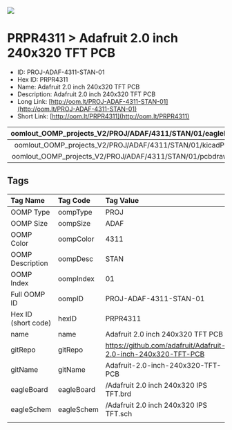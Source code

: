 


  
![][im]
# PRPR4311 > Adafruit 2.0 inch 240x320 TFT PCB

- ID: PROJ-ADAF-4311-STAN-01
- Hex ID: PRPR4311
- Name: Adafruit 2.0 inch 240x320 TFT PCB
- Description: Adafruit 2.0 inch 240x320 TFT PCB
- Long Link: [http://oom.lt/PROJ-ADAF-4311-STAN-01](http://oom.lt/PROJ-ADAF-4311-STAN-01)
- Short Link: [http://oom.lt/PRPR4311](http://oom.lt/PRPR4311)
  

|oomlout_OOMP_projects_V2/PROJ/ADAF/4311/STAN/01/eagleImage.png|oomlout_OOMP_projects_V2/PROJ/ADAF/4311/STAN/01/eagleSchemImage.png|oomlout_OOMP_projects_V2/PROJ/ADAF/4311/STAN/01/kicadPcb3dFront.png|oomlout_OOMP_projects_V2/PROJ/ADAF/4311/STAN/01/kicadPcb3dBack.png|
| :---: | :---: | :---: | :---: |
|oomlout_OOMP_projects_V2/PROJ/ADAF/4311/STAN/01/kicadPcb3d.png|oomlout_OOMP_projects_V2/PROJ/ADAF/4311/STAN/01/bomBack.png|oomlout_OOMP_projects_V2/PROJ/ADAF/4311/STAN/01/bomFront.png|oomlout_OOMP_projects_V2/PROJ/ADAF/4311/STAN/01/pcbdraw.svg|
|oomlout_OOMP_projects_V2/PROJ/ADAF/4311/STAN/01/pcbdrawBack.svg||||

## Tags
  

|Tag Name|Tag Code|Tag Value|
| :--- | :--- | :--- |
|OOMP Type|oompType|PROJ|
|OOMP Size|oompSize|ADAF|
|OOMP Color|oompColor|4311|
|OOMP Description|oompDesc|STAN|
|OOMP Index|oompIndex|01|
|Full OOMP ID|oompID|PROJ-ADAF-4311-STAN-01|
|Hex ID (short code)|hexID|PRPR4311|
|name|name|Adafruit 2.0 inch 240x320 TFT PCB|
|gitRepo|gitRepo|https://github.com/adafruit/Adafruit-2.0-inch-240x320-TFT-PCB|
|gitName|gitName|Adafruit-2.0-inch-240x320-TFT-PCB|
|eagleBoard|eagleBoard|/Adafruit 2.0 inch 240x320 IPS TFT.brd|
|eagleSchem|eagleSchem|/Adafruit 2.0 inch 240x320 IPS TFT.sch|
||||



[im]: PROJ/ADAF/4311/STAN/01/kicadPcb3d_450.png
